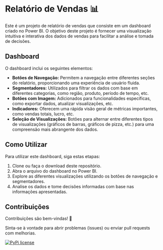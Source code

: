 # Relatório de Vendas 📊 

Este é um projeto de relatório de vendas que consiste em um dashboard criado no Power BI. O objetivo deste projeto é fornecer uma visualização intuitiva e interativa dos dados de vendas para facilitar a análise e tomada de decisões.

## Dashboard

O dashboard inclui os seguintes elementos:

- **Botões de Navegação:** Permitem a navegação entre diferentes seções do relatório, proporcionando uma experiência de usuário fluida.
- **Segmentadores:** Utilizados para filtrar os dados com base em diferentes categorias, como região, produto, período de tempo, etc.
- **Botões com Imagem:** Adicionados para funcionalidades específicas, como exportar dados, atualizar visualizações, etc.
- **Indicadores:** Oferecem uma rápida visão geral de métricas importantes, como vendas totais, lucro, etc.
- **Seleção de Visualizações:** Botões para alternar entre diferentes tipos de visualizações (gráficos de barras, gráficos de pizza, etc.) para uma compreensão mais abrangente dos dados.

## Como Utilizar

Para utilizar este dashboard, siga estas etapas:

1. Clone ou faça o download deste repositório.
2. Abra o arquivo do dashboard no Power BI.
3. Explore as diferentes visualizações utilizando os botões de navegação e segmentadores.
4. Analise os dados e tome decisões informadas com base nas informações apresentadas.

## Contribuições
Contribuições são bem-vindas! 🫶 

Sinta-se à vontade para abrir problemas (issues) ou enviar pull requests com melhorias.

[![PyPi license](https://badgen.net/pypi/license/pip/)](https://pypi.org/project/pip/)
